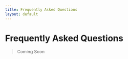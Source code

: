 ```yaml
---
title: Frequently Asked Questions
layout: default
---
```


# Frequently Asked Questions

> Coming Soon